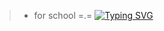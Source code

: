 >
> - for school =.=
[![Typing SVG](https://readme-typing-svg.demolab.com?font=Fira+Code&pause=1000&color=A158B1&repeat=false&width=435&lines=Algorithmics+repository)](https://git.io/typing-svg)
